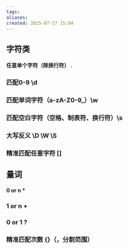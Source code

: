 ```yaml
---
tags: 
aliases: 
created: 2025-07-27 15:04
---
```


## 字符类

#### 任意单个字符（除换行符） .

### 匹配0-9 \d

### 匹配单词字符（a-zA-Z0-9_）\w

### 匹配空白字符（空格、制表符、换行符）\s

### 大写反义 \D \W \S

### 精准匹配任意字符 []

## 量词
#### 0 or n *

### 1 or n +

### 0 or 1 ?

### 精准匹配次数 {}（，分割范围）

